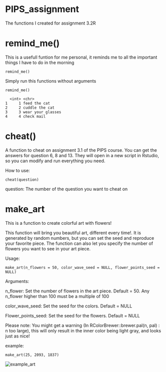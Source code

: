 # PIPS_assignment
The functions I created for assignment 3.2R


# remind_me()

This is a usefull funtion for me personal, it reminds me to all the important things I have to do in the morning

```
remind_me()
```

Simply run this functions without arguments

```
remind_me()

  <int> <chr>                                                                   
1     1 feed the cat                                                            
2     2 cuddle the cat                                                          
3     3 wear your glasses                                                       
4     4 check mail   
```

# cheat()

A function to cheat on assignment 3.1 of the PIPS course.
You can get the answers for question 6, 8 and 13. They will open 
in a new script in Rstudio, so you can modify and run everything you need.

How to use:

```
cheat(question)
```

question: The number of the question you want to cheat on


# make_art

This is a function to create colorful art with flowers!

This function will bring you beautiful art, different every time!. It is
generated by random numbers, but you can set the seed and reproduce your
favorite piece. The function can also let you specify the number of flowers
you want to see in your art piece.

Usage:

```
make_art(n_flowers = 50, color_wave_seed = NULL, flower_points_seed = NULL)
```

Arguments:

n_flower:           Set the number of flowers in the art piece. Default = 50.
                    Any n_flower higher than 100 must be a
                    multiple of 100

color_wave_seed:    Set the seed for the colors. Default = NULL

Flower_points_seed: Set the seed for the flowers. Default = NULL


Please note: You might get a warning (In RColorBrewer::brewer.pal(n, pal) :
n too large), this will only result in the inner color being light gray, and
looks just as nice!


example:

```
make_art(25, 2093, 1837)

```

![example_art](https://user-images.githubusercontent.com/123662873/215204711-3301cf38-db0f-4dc4-bbc9-b7baa1cc2672.png)
